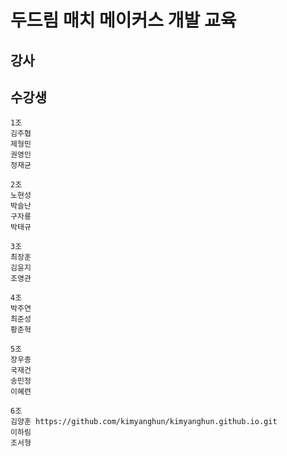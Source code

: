 # 두드림 매치 메이커스 개발 교육

## 강사
    
## 수강생

    1조
    김주협
    제형민
    권영인
    정재균 

    2조
    노현성
    박슬난
    구자룡
    박태규   
    
    3조
    최장훈
    김윤지
    조영관
    
    4조
    박주연 
    최준성
    황준혁

    5조
    장우종
    국재건
    송민정
    이혜련
    
    6조 
    김양훈 https://github.com/kimyanghun/kimyanghun.github.io.git
    이하림
    조서형

